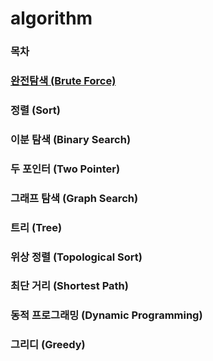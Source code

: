 # algorithm

### 목차
### [완전탐색 (Brute Force)](https://github.com/jjb8966/algorithm/blob/main/BOJ/brute_force/brute_force.md)
### 정렬 (Sort)
### 이분 탐색 (Binary Search)
### 두 포인터 (Two Pointer)
### 그래프 탐색 (Graph Search)
### 트리 (Tree)
### 위상 정렬 (Topological Sort)
### 최단 거리 (Shortest Path)
### 동적 프로그래밍 (Dynamic Programming)
### 그리디 (Greedy)
